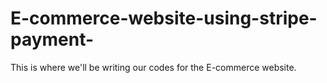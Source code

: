 # E-commerce-website-using-stripe-payment-
This is where we'll be writing our codes for the E-commerce website. 
